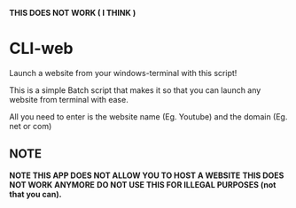 **THIS DOES NOT WORK ( I THINK )**
# CLI-web
Launch a website from your windows-terminal with this script!


This is a simple Batch script that makes it so that you can launch any website from terminal with ease.


All you need to enter is the website name (Eg. Youtube) and the domain (Eg. net or com)

## NOTE
**NOTE THIS APP DOES NOT ALLOW YOU TO HOST A WEBSITE**
**THIS DOES NOT WORK ANYMORE** 
**DO NOT USE THIS FOR ILLEGAL PURPOSES (not that you can).**

